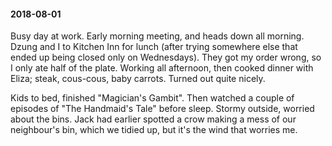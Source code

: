 #### 2018-08-01

Busy day at work. Early morning meeting, and heads down all morning. Dzung and I to Kitchen Inn for lunch (after trying somewhere else that ended up being closed only on Wednesdays). They got my order wrong, so I only ate half of the plate. Working all afternoon, then cooked dinner with Eliza; steak, cous-cous, baby carrots. Turned out quite nicely.

Kids to bed, finished "Magician's Gambit". Then watched a couple of episodes of "The Handmaid's Tale" before sleep. Stormy outside, worried about the bins. Jack had earlier spotted a crow making a mess of our neighbour's bin, which we tidied up, but it's the wind that worries me.